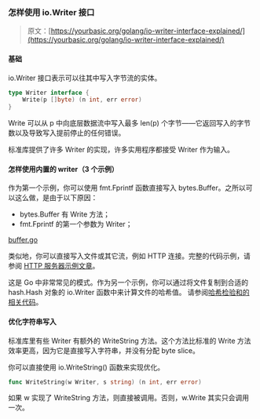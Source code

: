 ### 怎样使用 io.Writer 接口

> 原文：[https://yourbasic.org/golang/io-writer-interface-explained/](https://yourbasic.org/golang/io-writer-interface-explained/)

#### 基础

io.Writer 接口表示可以往其中写入字节流的实体。

```go
type Writer interface {
	Write(p []byte) (n int, err error)
}
```

Write 可以从 p 中向底层数据流中写入最多 len(p) 个字节——它返回写入的字节数以及导致写入提前停止的任何错误。

标准库提供了许多 Writer 的实现，许多实用程序都接受 Writer 作为输入。

#### 怎样使用内置的 writer（3 个示例）

作为第一个示例，你可以使用 fmt.Fprintf 函数直接写入 bytes.Buffer。之所以可以这么做，是由于以下原因：

*   bytes.Buffer 有 Write 方法；
*   fmt.Fprintf 的第一个参数为 Writer；

[buffer.go](../src/buffer.go)

类似地，你可以直接写入文件或其它流，例如 HTTP 连接。完整的代码示例，请参阅 [HTTP 服务器示例文章](https://yourbasic.org/golang/http-server-example/)。

这是 Go 中非常常见的模式。作为另一个示例，你可以通过将文件复制到合适的 hash.Hash 对象的 io.Writer 函数中来计算文件的哈希值。
请参阅[哈希检验和的相关代码](https://yourbasic.org/golang/hash-md5-sha256-string-file/#file)。

#### 优化字符串写入

标准库里有些 Writer 有额外的 WriteString 方法。这个方法比标准的 Write 方法效率更高，因为它是直接写入字符串，并没有分配 byte slice。

你可以直接使用 io.WriteString() 函数来实现优化。

```go
func WriteString(w Writer, s string) (n int, err error)
```

如果 w 实现了 WriteString 方法，则直接被调用。否则，w.Write 其实只会调用一次。